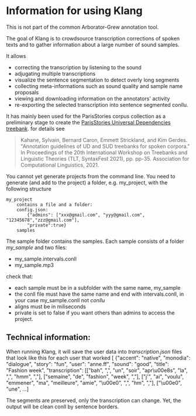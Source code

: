 # Information for using Klang

This is not part of the common Arborator-Grew annotation tool.

The goal of Klang is to crowdsource transcription corrections of spoken texts and to gather information about a large number of sound samples.

It allows
- correcting the transcription by listening to the sound
- adjugating multiple transcriptions
- visualize the sentence segmentation to detect overly long segments
- collecting meta-informations such as sound quality and sample name proposals
- viewing and downloading information on the annotators' activity
- re-exporting the selected transcription into sentence segmented conllu.

It has mainly been used for the ParisStories corpus collection as a preliminary stage to create the [ParisStories Universal Dependencies treebank](https://universaldependencies.org/treebanks/fr_parisstories/).
for details see
> Kahane, Sylvain, Bernard Caron, Emmett Strickland, and Kim Gerdes. "Annotation guidelines of UD and SUD treebanks for spoken corpora." In Proceedings of the 20th International Workshop on Treebanks and Linguistic Theories (TLT, SyntaxFest 2021), pp. pp-35. Association for Computational Linguistics, 2021.

You cannot yet generate projects from the command line.
You need to generate (and add to the project) a folder, e.g. my_project, with the following structure

    my_project
        contains a file and a folder:
        config.json:
            {"admins": ["xxx@gmail.com", "yyy@gmail.com", "12345678","zzz@gmail.com"],
            "private":true}
        samples 

The sample folder contains the samples. Each sample consists of a folder *my_sample* and two files:
- my_sample.intervals.conll 
- my_sample.mp3

check that:
- each sample must be in a subfolder with the same name, my_sample
- the conll file must have the same name and end with intervals.conll, in your case my_sample.conll not *conllu*
- aligns must be in miliseconds
- private is set to false if you want others than admins to access the project.

## Technical information:

When running Klang, it will save the user data into *transcription.json* files that look like this for each user that worked 
    [ 
        {"accent": "native", "monodia": "dialogue", "story": "fun", "user": "anne.ff", "sound": "good", "title": "Fashion week", "transcription": [["bah", ",", "un", "soir", "apr\u00e8s", "la", ",", "hmm", ","], ["semaine", "de", "fashion", "week", ","], ["j'", "ai", "voulu", "emmener", "ma", "meilleure", "amie", "\u00e0", ",", "hm", ","], ["\u00e0", "une", ...]

The segments are preserved, only the transcription can change. Yet, the output will be clean conll by sentence borders.


